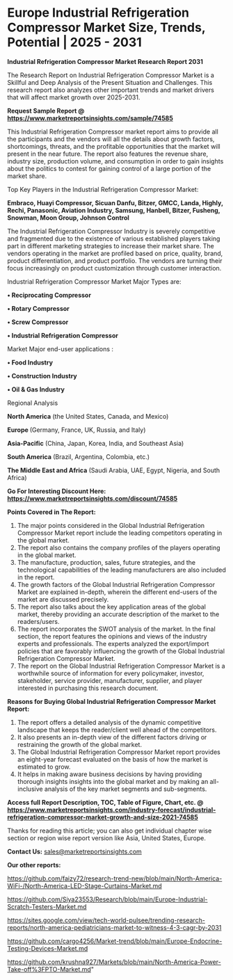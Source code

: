 # Europe Industrial Refrigeration Compressor Market Size, Trends, Potential | 2025 - 2031

<strong>Industrial Refrigeration Compressor Market Research Report 2031</strong>

The Research Report on Industrial Refrigeration Compressor Market is a Skillful and Deep Analysis of the Present Situation and Challenges. This research report also analyzes other important trends and market drivers that will affect market growth over 2025-2031.

<strong>Request Sample Report @ <a href=https://www.marketreportsinsights.com/sample/74585>https://www.marketreportsinsights.com/sample/74585</a></strong>

This Industrial Refrigeration Compressor market report aims to provide all the participants and the vendors will all the details about growth factors, shortcomings, threats, and the profitable opportunities that the market will present in the near future. The report also features the revenue share, industry size, production volume, and consumption in order to gain insights about the politics to contest for gaining control of a large portion of the market share.

Top Key Players in the Industrial Refrigeration Compressor Market:

<strong>Embraco, Huayi Compressor, Sicuan Danfu, Bitzer, GMCC, Landa, Highly, Rechi, Panasonic, Aviation Industry, Samsung, Hanbell, Bitzer, Fusheng, Snowman, Moon Group, Johnson Control</strong>

The Industrial Refrigeration Compressor Industry is severely competitive and fragmented due to the existence of various established players taking part in different marketing strategies to increase their market share. The vendors operating in the market are profiled based on price, quality, brand, product differentiation, and product portfolio. The vendors are turning their focus increasingly on product customization through customer interaction.

Industrial Refrigeration Compressor Market Major Types are:

<strong>• Reciprocating Compressor

• Rotary Compressor

• Screw Compressor

• Industrial Refrigeration Compressor</strong>

Market Major end-user applications :

<strong>• Food Industry

• Construction Industry

• Oil & Gas Industry</strong>

Regional Analysis

</u><strong><b>North America</b></strong> (the United States, Canada, and Mexico)

<strong><b>Europe </b></strong>(Germany, France, UK, Russia, and Italy)

<strong><b>Asia-Pacific</b></strong> (China, Japan, Korea, India, and Southeast Asia)

<strong><b>South America</b></strong> (Brazil, Argentina, Colombia, etc.)

<strong><b>The Middle East and Africa</b></strong> (Saudi Arabia, UAE, Egypt, Nigeria, and South Africa)

<strong>Go For Interesting Discount Here: <a href=https://www.marketreportsinsights.com/discount/74585>https://www.marketreportsinsights.com/discount/74585</a></strong>

<strong>Points Covered in The Report:</strong>
<ol>
  <li>The major points considered in the Global Industrial Refrigeration Compressor Market report include the leading competitors operating in the global market.</li>
  <li>The report also contains the company profiles of the players operating in the global market.</li>
  <li>The manufacture, production, sales, future strategies, and the technological capabilities of the leading manufacturers are also included in the report.</li>
  <li>The growth factors of the Global Industrial Refrigeration Compressor Market are explained in-depth, wherein the different end-users of the market are discussed precisely.</li>
  <li>The report also talks about the key application areas of the global market, thereby providing an accurate description of the market to the readers/users.</li>
  <li>The report incorporates the SWOT analysis of the market. In the final section, the report features the opinions and views of the industry experts and professionals. The experts analyzed the export/import policies that are favorably influencing the growth of the Global Industrial Refrigeration Compressor Market.</li>
  <li>The report on the Global Industrial Refrigeration Compressor Market is a worthwhile source of information for every policymaker, investor, stakeholder, service provider, manufacturer, supplier, and player interested in purchasing this research document.</li>
</ol>
<strong>Reasons for Buying Global Industrial Refrigeration Compressor Market Report:</strong>

<ol>
  <li>The report offers a detailed analysis of the dynamic competitive landscape that keeps the reader/client well ahead of the competitors.</li>
  <li>It also presents an in-depth view of the different factors driving or restraining the growth of the global market.</li>
  <li>The Global Industrial Refrigeration Compressor Market report provides an eight-year forecast evaluated on the basis of how the market is estimated to grow.</li>
  <li>It helps in making aware business decisions by having providing thorough insights insights into the global market and by making an all-inclusive analysis of the key market segments and sub-segments.</li>
</ol>
<strong>Access full Report Description, TOC, Table of Figure, Chart, etc. @ <a href=https://www.marketreportsinsights.com/industry-forecast/industrial-refrigeration-compressor-market-growth-and-size-2021-74585>https://www.marketreportsinsights.com/industry-forecast/industrial-refrigeration-compressor-market-growth-and-size-2021-74585</a></strong>


Thanks for reading this article; you can also get individual chapter wise section or region wise report version like Asia, United States, Europe.

<strong>Contact Us:</strong>
sales@marketreportsinsights.com

<strong>Our other reports:</strong>

<a href=https://github.com/faizy72/research-trend-new/blob/main/North-America-WiFi-/North-America-LED-Stage-Curtains-Market.md>https://github.com/faizy72/research-trend-new/blob/main/North-America-WiFi-/North-America-LED-Stage-Curtains-Market.md</a>

<a href=https://github.com/Siya23553/Research/blob/main/Europe-Industrial-Scratch-Testers-Market.md>https://github.com/Siya23553/Research/blob/main/Europe-Industrial-Scratch-Testers-Market.md</a>

<a href=https://sites.google.com/view/tech-world-pulsee/trending-research-reports/north-america-pediatricians-market-to-witness-4-3-cagr-by-2031>https://sites.google.com/view/tech-world-pulsee/trending-research-reports/north-america-pediatricians-market-to-witness-4-3-cagr-by-2031</a>

<a href=https://github.com/cargo4256/Market-trend/blob/main/Europe-Endocrine-Testing-Devices-Market.md>https://github.com/cargo4256/Market-trend/blob/main/Europe-Endocrine-Testing-Devices-Market.md</a>

<a href=https://github.com/krushna927/Markets/blob/main/North-America-Power-Take-off%3FPTO-Market.md>https://github.com/krushna927/Markets/blob/main/North-America-Power-Take-off%3FPTO-Market.md</a>"
